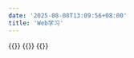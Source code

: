 ```yaml
---
date: '2025-08-08T13:09:56+08:00'
title: 'Web学习'
---
```


{{<cards>}} {{<card link="./servlet技术详解" title="Servlet技术详解" icon="document-duplicate">}} 
{{</cards>}}